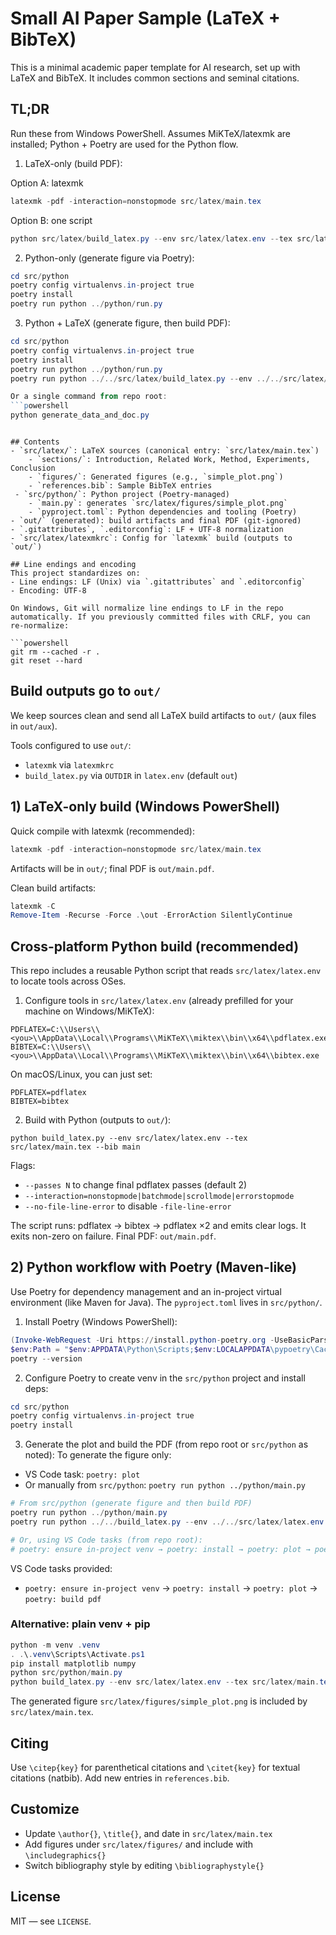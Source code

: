 # Small AI Paper Sample (LaTeX + BibTeX)

This is a minimal academic paper template for AI research, set up with LaTeX and BibTeX. It includes common sections and seminal citations.

## TL;DR

Run these from Windows PowerShell. Assumes MiKTeX/latexmk are installed; Python + Poetry are used for the Python flow.

1) LaTeX-only (build PDF):

Option A: latexmk
```powershell
latexmk -pdf -interaction=nonstopmode src/latex/main.tex
```
Option B: one script
```powershell
python src/latex/build_latex.py --env src/latex/latex.env --tex src/latex/main.tex --bib main
```

2) Python-only (generate figure via Poetry):

```powershell
cd src/python
poetry config virtualenvs.in-project true
poetry install
poetry run python ../python/run.py
```

3) Python + LaTeX (generate figure, then build PDF):

```powershell
cd src/python
poetry config virtualenvs.in-project true
poetry install
poetry run python ../python/run.py
poetry run python ../../src/latex/build_latex.py --env ../../src/latex/latex.env --tex ../../src/latex/main.tex --bib main

Or a single command from repo root:
```powershell
python generate_data_and_doc.py
```
```

## Contents
- `src/latex/`: LaTeX sources (canonical entry: `src/latex/main.tex`)
	- `sections/`: Introduction, Related Work, Method, Experiments, Conclusion
	- `figures/`: Generated figures (e.g., `simple_plot.png`)
	- `references.bib`: Sample BibTeX entries
 - `src/python/`: Python project (Poetry-managed)
	- `main.py`: generates `src/latex/figures/simple_plot.png`
	- `pyproject.toml`: Python dependencies and tooling (Poetry)
- `out/` (generated): build artifacts and final PDF (git-ignored)
- `.gitattributes`, `.editorconfig`: LF + UTF-8 normalization
- `src/latex/latexmkrc`: Config for `latexmk` build (outputs to `out/`)

## Line endings and encoding
This project standardizes on:
- Line endings: LF (Unix) via `.gitattributes` and `.editorconfig`
- Encoding: UTF-8

On Windows, Git will normalize line endings to LF in the repo automatically. If you previously committed files with CRLF, you can re-normalize:

```powershell
git rm --cached -r .
git reset --hard
```

## Build outputs go to `out/`
We keep sources clean and send all LaTeX build artifacts to `out/` (aux files in `out/aux`).

Tools configured to use `out/`:
- `latexmk` via `latexmkrc`
- `build_latex.py` via `OUTDIR` in `latex.env` (default `out`)

## 1) LaTeX-only build (Windows PowerShell)

Quick compile with latexmk (recommended):
```powershell
latexmk -pdf -interaction=nonstopmode src/latex/main.tex
```
Artifacts will be in `out/`; final PDF is `out/main.pdf`.

Clean build artifacts:
```powershell
latexmk -C
Remove-Item -Recurse -Force .\out -ErrorAction SilentlyContinue
```

## Cross-platform Python build (recommended)

This repo includes a reusable Python script that reads `src/latex/latex.env` to locate tools across OSes.

1) Configure tools in `src/latex/latex.env` (already prefilled for your machine on Windows/MiKTeX):

```
PDFLATEX=C:\\Users\\<you>\\AppData\\Local\\Programs\\MiKTeX\\miktex\\bin\\x64\\pdflatex.exe
BIBTEX=C:\\Users\\<you>\\AppData\\Local\\Programs\\MiKTeX\\miktex\\bin\\x64\\bibtex.exe
```

On macOS/Linux, you can just set:

```
PDFLATEX=pdflatex
BIBTEX=bibtex
```

2) Build with Python (outputs to `out/`):

```
python build_latex.py --env src/latex/latex.env --tex src/latex/main.tex --bib main
```

Flags:
- `--passes N` to change final pdflatex passes (default 2)
- `--interaction=nonstopmode|batchmode|scrollmode|errorstopmode`
- `--no-file-line-error` to disable `-file-line-error`

The script runs: pdflatex → bibtex → pdflatex ×2 and emits clear logs. It exits non-zero on failure. Final PDF: `out/main.pdf`.

## 2) Python workflow with Poetry (Maven-like)

Use Poetry for dependency management and an in-project virtual environment (like Maven for Java). The `pyproject.toml` lives in `src/python/`.

1) Install Poetry (Windows PowerShell):
```powershell
(Invoke-WebRequest -Uri https://install.python-poetry.org -UseBasicParsing).Content | py -
$env:Path = "$env:APPDATA\Python\Scripts;$env:LOCALAPPDATA\pypoetry\Cache\Scripts;$env:Path"
poetry --version
```

2) Configure Poetry to create venv in the `src/python` project and install deps:
```powershell
cd src/python
poetry config virtualenvs.in-project true
poetry install
```

3) Generate the plot and build the PDF (from repo root or `src/python` as noted):
To generate the figure only:
- VS Code task: `poetry: plot`
- Or manually from `src/python`: `poetry run python ../python/main.py`
```powershell
# From src/python (generate figure and then build PDF)
poetry run python ../python/main.py
poetry run python ../../build_latex.py --env ../../src/latex/latex.env --tex ../../src/latex/main.tex --bib main

# Or, using VS Code tasks (from repo root):
# poetry: ensure in-project venv → poetry: install → poetry: plot → poetry: build pdf
```

VS Code tasks provided:
- `poetry: ensure in-project venv` → `poetry: install` → `poetry: plot` → `poetry: build pdf`

### Alternative: plain venv + pip

```powershell
python -m venv .venv
. .\.venv\Scripts\Activate.ps1
pip install matplotlib numpy
python src/python/main.py
python build_latex.py --env src/latex/latex.env --tex src/latex/main.tex --bib main
```

The generated figure `src/latex/figures/simple_plot.png` is included by `src/latex/main.tex`.
## Citing
Use `\citep{key}` for parenthetical citations and `\citet{key}` for textual citations (natbib). Add new entries in `references.bib`.

## Customize
- Update `\author{}`, `\title{}`, and date in `src/latex/main.tex`
- Add figures under `src/latex/figures/` and include with `\includegraphics{}`
- Switch bibliography style by editing `\bibliographystyle{}`

## License
MIT — see `LICENSE`.